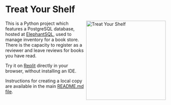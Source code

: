 # Treat Your Shelf

<img src="https://github.com/ZanClifton/intermediate-python-projects/blob/main/images/treat-your-shelf.png" width=250px align=right alt="Treat Your Shelf"/>

This is a Python project which features a PostgreSQL database, hosted at [ElephantSQL](https://www.elephantsql.com/), used to manage inventory for a book store. There is the capacity to register as a reviewer and leave reviews for books you have read.

Try it on [Replit](https://replit.com/@ZanClifton/treat-your-shelf?v=1) directly in your browser, without installing an IDE.

Instructions for creating a local copy are available in the main [README.md file](https://github.com/ZanClifton/intermediate-python-projects/blob/main/README.md).
